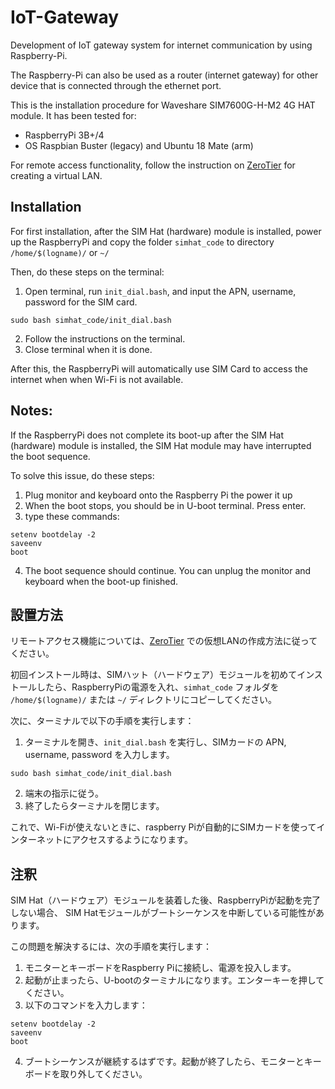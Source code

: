 # IoT-Gateway
Development of IoT gateway system for internet communication by using Raspberry-Pi.

The Raspberry-Pi can also be used as a router (internet gateway) for other device that is connected through the ethernet port.

This is the installation procedure for Waveshare SIM7600G-H-M2 4G HAT module.
It has been tested for:
* RaspberryPi 3B+/4
* OS Raspbian Buster (legacy) and Ubuntu 18 Mate (arm)

For remote access functionality, follow the instruction on [ZeroTier](https://www.zerotier.com/) for creating a virtual LAN.

## Installation
For first installation, after the SIM Hat (hardware) module is installed, power up the RaspberryPi and copy the folder `simhat_code` to directory `/home/$(logname)/` or `~/`

Then, do these steps on the terminal:
1. Open terminal, run `init_dial.bash`, and input the APN, username, password for the SIM card.
```
sudo bash simhat_code/init_dial.bash
```
2. Follow the instructions on the terminal.
3. Close terminal when it is done.

After this, the RaspberryPi will automatically use SIM Card to access the internet when when Wi-Fi is not available.

## Notes:
If the RaspberryPi does not complete its boot-up after the SIM Hat (hardware) module is installed, the SIM Hat module may have interrupted the boot sequence. 

To solve this issue, do these steps:
1. Plug monitor and keyboard onto the Raspberry Pi the power it up
2. When the boot stops, you should be in U-boot terminal. Press enter.
3. type these commands:
```
setenv bootdelay -2
saveenv
boot
```
4. The boot sequence should continue. You can unplug the monitor and keyboard when the boot-up finished.

## 設置方法
リモートアクセス機能については、[ZeroTier](https://www.zerotier.com/) での仮想LANの作成方法に従ってください。

初回インストール時は、SIMハット（ハードウェア）モジュールを初めてインストールしたら、RaspberryPiの電源を入れ、`simhat_code` フォルダを `/home/$(logname)/` または `~/` ディレクトリにコピーしてください。

次に、ターミナルで以下の手順を実行します：
1. ターミナルを開き、`init_dial.bash` を実行し、SIMカードの APN, username, password を入力します。
```
sudo bash simhat_code/init_dial.bash
```
2. 端末の指示に従う。
3. 終了したらターミナルを閉じます。

これで、Wi-Fiが使えないときに、raspberry Piが自動的にSIMカードを使ってインターネットにアクセスするようになります。

## 注釈
SIM Hat（ハードウェア）モジュールを装着した後、RaspberryPiが起動を完了しない場合、
SIM Hatモジュールがブートシーケンスを中断している可能性があります。

この問題を解決するには、次の手順を実行します：
1. モニターとキーボードをRaspberry Piに接続し、電源を投入します。
2. 起動が止まったら、U-bootのターミナルになります。エンターキーを押してください。
3. 以下のコマンドを入力します：
```
setenv bootdelay -2
saveenv
boot
```
4. ブートシーケンスが継続するはずです。起動が終了したら、モニターとキーボードを取り外してください。